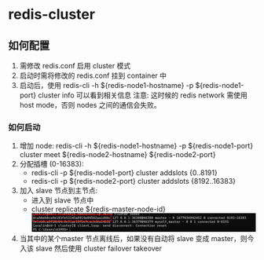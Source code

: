 # redis-cluster

## 如何配置
1. 需修改 redis.conf 启用 cluster 模式
2. 启动时需将修改的 redis.conf 挂到 container 中
3. 启动后，使用 redis-cli -h ${redis-node1-hostname} -p ${redis-node1-port} cluster info 可以看到相关信息
注意: 这时候的 redis network 需使用 host mode，否则 nodes 之间的通信会失败。
### 如何启动
1. 增加 node: 
redis-cli -h ${redis-node1-hostname} -p ${redis-node1-port} cluster meet ${redis-node2-hostname} ${redis-node2-port}
2. 分配插槽 (0-16383): 
    - redis-cli -p ${redis-node1-port}  cluster addslots {0..8191}
    - redis-cli -p ${redis-node2-port}  cluster addslots {8192..16383}
3. 加入 slave 节点到主节点:
    - 进入到 slave 节点中
    - cluster replicate ${redis-master-node-id}
    ![alt redis-node-id 示意图](node-id.png
    )
4. 当其中的某个master 节点离线后，如果没有自动将 slave 变成 master，则今入该 slave 然后使用  cluster failover takeover
